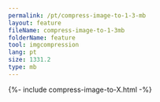```yaml
---
permalink: /pt/compress-image-to-1-3-mb
layout: feature
fileName: compress-image-to-1-3mb
folderName: feature
tool: imgcompression
lang: pt
size: 1331.2
type: mb
---
```


{%- include compress-image-to-X.html -%}
